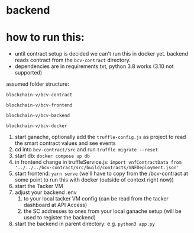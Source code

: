 # backend

# how to run this:
- until contract setup is decided we can't run this in docker yet. backend reads contract from the `bcv-contract` directory.
- dependencies are in requirements.txt, python 3.8 works (3.10 not supported)

assumed folder structure:

`blockchain-v/bcv-contract`

`blockchain-v/bcv-frontend`

`blockchain-v/bcv-backend`

`blockchain-v/bcv-docker`

1. start ganache, optionally add the `truffle-config.js` as project to read the smart contract values and see events
2. cd into `bcv-contract/src` and run `truffle migrate --reset`
3. start db: `docker compose up db`
4. in frontend change in truffleService.js: `import vnfContractData from '../../../bcv-contract/src/build/contracts/VNFDeployment.json'`
5. start frontend: `yarn serve` (we'll have to copy from the /bcv-contract at some point to run this with docker (outside of context right now))
6. start the Tacker VM
7. adjust your backend .env 
   1. to your local tacker VM config (can be read from the tacker dashboard at API Access)
   2. the SC addresses to ones from your local ganache setup (will be used to register the backend)
8. start the backend in parent directory: e.g. `python3 app.py`